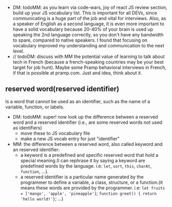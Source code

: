 
* DM: todoMM: as you learn via code-wars, joy of react JS review section, build up your JS vocabulary list. This is important for all DEVs, since communicating is a huge part of the job and vital for interviews. Also, as a speaker of English as a second language, it is even more important to have a solid vocabulary because 20-40% of your brain is used up speaking the 2nd language correctly, so you don't have any bandwidth to spare, compared to native speakers. I found that focusing on vocabulary improved my understanding and communication to the next level.
* // todoDM: discuss with MM the potential value of learning to talk about tech in French (because a french-speaking countries may be your best target for job hunt). Maybe some Pramp behavioral interviews in French, if that is possible at pramp.com. Just and idea, think about it.

## reserved word(reserved identifier)
Is a word that cannot be used as an identifier, such as the name of a variable, function, or labels.
* DM: todoMM: super! now look up the difference between a reserved word and a reserved identifier (i.e., are some reserved words not used as identifiers)
  * move these to JS vocabulary file
  * make a new JS vocab entry for just "identifier"
* MM: the difference between a reserved word, also called keyword and an reserved identifier:
  * a keyword is a predefined and specific reserved word that hold a special meaning.(I can rephrase it by saying a keyword are predefined words by the language. i.e: `let`, `sort`, `this`, `charAt`, `function`, ...).
  * a reserved identifier is a particular name generated by the programmer to define a variable, a class, structure, or a function.(it means these words are provided by the programmer. i.e: `let fruits = ['mango', 'apple', 'pineapple']`; `function greet() { return 'hello world!'}`; ...)